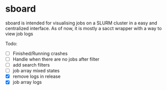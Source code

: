 # sboard
sboard is intended for visualising jobs on a SLURM cluster in a easy and centralized interface.
As of now, it is mostly a sacct wrapper with a way to view job logs

Todo:
- [ ] Finished/Running crashes
- [ ] Handle when there are no jobs after filter
- [ ] add search filters
- [ ] job array mixed states
- [x] remove logs in release
- [x] job array logs
